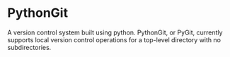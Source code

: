 # PythonGit
 A version control system built using python. PythonGit, or PyGit, currently supports local version control operations for a top-level directory with no subdirectories.
